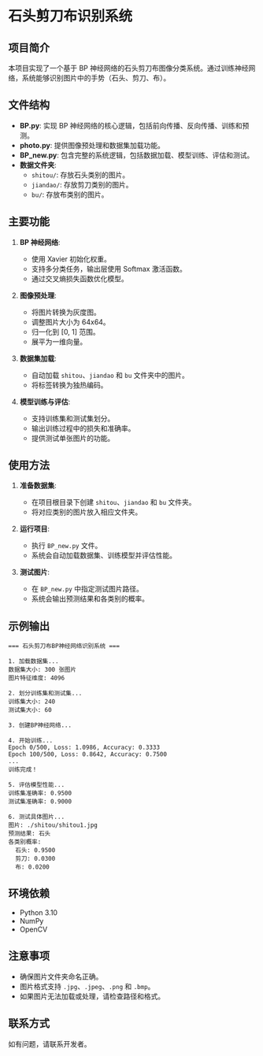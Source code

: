 # 石头剪刀布识别系统

## 项目简介
本项目实现了一个基于 BP 神经网络的石头剪刀布图像分类系统。通过训练神经网络，系统能够识别图片中的手势（石头、剪刀、布）。

## 文件结构
- **BP.py**: 实现 BP 神经网络的核心逻辑，包括前向传播、反向传播、训练和预测。
- **photo.py**: 提供图像预处理和数据集加载功能。
- **BP_new.py**: 包含完整的系统逻辑，包括数据加载、模型训练、评估和测试。
- **数据文件夹**:
  - `shitou/`: 存放石头类别的图片。
  - `jiandao/`: 存放剪刀类别的图片。
  - `bu/`: 存放布类别的图片。

## 主要功能
1. **BP 神经网络**:
   - 使用 Xavier 初始化权重。
   - 支持多分类任务，输出层使用 Softmax 激活函数。
   - 通过交叉熵损失函数优化模型。

2. **图像预处理**:
   - 将图片转换为灰度图。
   - 调整图片大小为 64x64。
   - 归一化到 [0, 1] 范围。
   - 展平为一维向量。

3. **数据集加载**:
   - 自动加载 `shitou`、`jiandao` 和 `bu` 文件夹中的图片。
   - 将标签转换为独热编码。

4. **模型训练与评估**:
   - 支持训练集和测试集划分。
   - 输出训练过程中的损失和准确率。
   - 提供测试单张图片的功能。

## 使用方法
1. **准备数据集**:
   - 在项目根目录下创建 `shitou`、`jiandao` 和 `bu` 文件夹。
   - 将对应类别的图片放入相应文件夹。

2. **运行项目**:
   - 执行 `BP_new.py` 文件。
   - 系统会自动加载数据集、训练模型并评估性能。

3. **测试图片**:
   - 在 `BP_new.py` 中指定测试图片路径。
   - 系统会输出预测结果和各类别的概率。

## 示例输出
```
=== 石头剪刀布BP神经网络识别系统 ===

1. 加载数据集...
数据集大小: 300 张图片
图片特征维度: 4096

2. 划分训练集和测试集...
训练集大小: 240
测试集大小: 60

3. 创建BP神经网络...

4. 开始训练...
Epoch 0/500, Loss: 1.0986, Accuracy: 0.3333
Epoch 100/500, Loss: 0.8642, Accuracy: 0.7500
...
训练完成！

5. 评估模型性能...
训练集准确率: 0.9500
测试集准确率: 0.9000

6. 测试具体图片...
图片: ./shitou/shitou1.jpg
预测结果: 石头
各类别概率:
  石头: 0.9500
  剪刀: 0.0300
  布: 0.0200
```

## 环境依赖
- Python 3.10
- NumPy
- OpenCV

## 注意事项
- 确保图片文件夹命名正确。
- 图片格式支持 `.jpg`、`.jpeg`、`.png` 和 `.bmp`。
- 如果图片无法加载或处理，请检查路径和格式。

## 联系方式
如有问题，请联系开发者。

